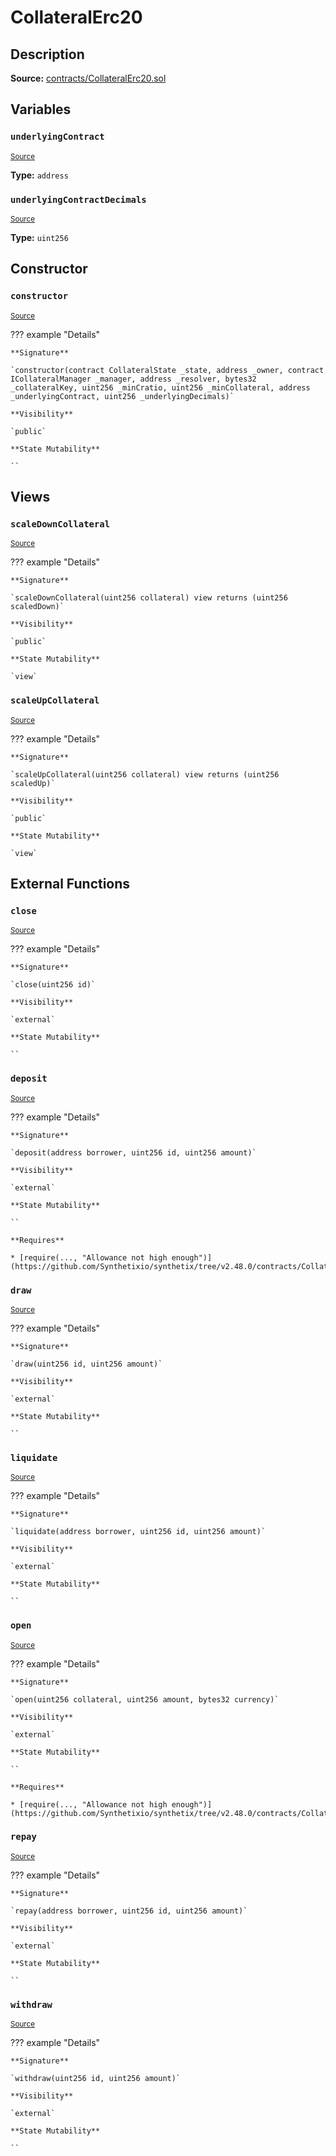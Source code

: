 # CollateralErc20

## Description

**Source:** [contracts/CollateralErc20.sol](https://github.com/Synthetixio/synthetix/tree/v2.48.0/contracts/CollateralErc20.sol)

## Variables

### `underlyingContract`

<sub>[Source](https://github.com/Synthetixio/synthetix/tree/v2.48.0/contracts/CollateralErc20.sol#L16)</sub>

**Type:** `address`

### `underlyingContractDecimals`

<sub>[Source](https://github.com/Synthetixio/synthetix/tree/v2.48.0/contracts/CollateralErc20.sol#L18)</sub>

**Type:** `uint256`

## Constructor

### `constructor`

<sub>[Source](https://github.com/Synthetixio/synthetix/tree/v2.48.0/contracts/CollateralErc20.sol#L20)</sub>

??? example "Details"

    **Signature**

    `constructor(contract CollateralState _state, address _owner, contract ICollateralManager _manager, address _resolver, bytes32 _collateralKey, uint256 _minCratio, uint256 _minCollateral, address _underlyingContract, uint256 _underlyingDecimals)`

    **Visibility**

    `public`

    **State Mutability**

    ``

## Views

### `scaleDownCollateral`

<sub>[Source](https://github.com/Synthetixio/synthetix/tree/v2.48.0/contracts/CollateralErc20.sol#L119)</sub>

??? example "Details"

    **Signature**

    `scaleDownCollateral(uint256 collateral) view returns (uint256 scaledDown)`

    **Visibility**

    `public`

    **State Mutability**

    `view`

### `scaleUpCollateral`

<sub>[Source](https://github.com/Synthetixio/synthetix/tree/v2.48.0/contracts/CollateralErc20.sol#L113)</sub>

??? example "Details"

    **Signature**

    `scaleUpCollateral(uint256 collateral) view returns (uint256 scaledUp)`

    **Visibility**

    `public`

    **State Mutability**

    `view`

## External Functions

### `close`

<sub>[Source](https://github.com/Synthetixio/synthetix/tree/v2.48.0/contracts/CollateralErc20.sol#L52)</sub>

??? example "Details"

    **Signature**

    `close(uint256 id)`

    **Visibility**

    `external`

    **State Mutability**

    ``

### `deposit`

<sub>[Source](https://github.com/Synthetixio/synthetix/tree/v2.48.0/contracts/CollateralErc20.sol#L61)</sub>

??? example "Details"

    **Signature**

    `deposit(address borrower, uint256 id, uint256 amount)`

    **Visibility**

    `external`

    **State Mutability**

    ``

    **Requires**

    * [require(..., "Allowance not high enough")](https://github.com/Synthetixio/synthetix/tree/v2.48.0/contracts/CollateralErc20.sol#L66)

### `draw`

<sub>[Source](https://github.com/Synthetixio/synthetix/tree/v2.48.0/contracts/CollateralErc20.sol#L96)</sub>

??? example "Details"

    **Signature**

    `draw(uint256 id, uint256 amount)`

    **Visibility**

    `external`

    **State Mutability**

    ``

### `liquidate`

<sub>[Source](https://github.com/Synthetixio/synthetix/tree/v2.48.0/contracts/CollateralErc20.sol#L100)</sub>

??? example "Details"

    **Signature**

    `liquidate(address borrower, uint256 id, uint256 amount)`

    **Visibility**

    `external`

    **State Mutability**

    ``

### `open`

<sub>[Source](https://github.com/Synthetixio/synthetix/tree/v2.48.0/contracts/CollateralErc20.sol#L36)</sub>

??? example "Details"

    **Signature**

    `open(uint256 collateral, uint256 amount, bytes32 currency)`

    **Visibility**

    `external`

    **State Mutability**

    ``

    **Requires**

    * [require(..., "Allowance not high enough")](https://github.com/Synthetixio/synthetix/tree/v2.48.0/contracts/CollateralErc20.sol#L41)

### `repay`

<sub>[Source](https://github.com/Synthetixio/synthetix/tree/v2.48.0/contracts/CollateralErc20.sol#L88)</sub>

??? example "Details"

    **Signature**

    `repay(address borrower, uint256 id, uint256 amount)`

    **Visibility**

    `external`

    **State Mutability**

    ``

### `withdraw`

<sub>[Source](https://github.com/Synthetixio/synthetix/tree/v2.48.0/contracts/CollateralErc20.sol#L76)</sub>

??? example "Details"

    **Signature**

    `withdraw(uint256 id, uint256 amount)`

    **Visibility**

    `external`

    **State Mutability**

    ``
